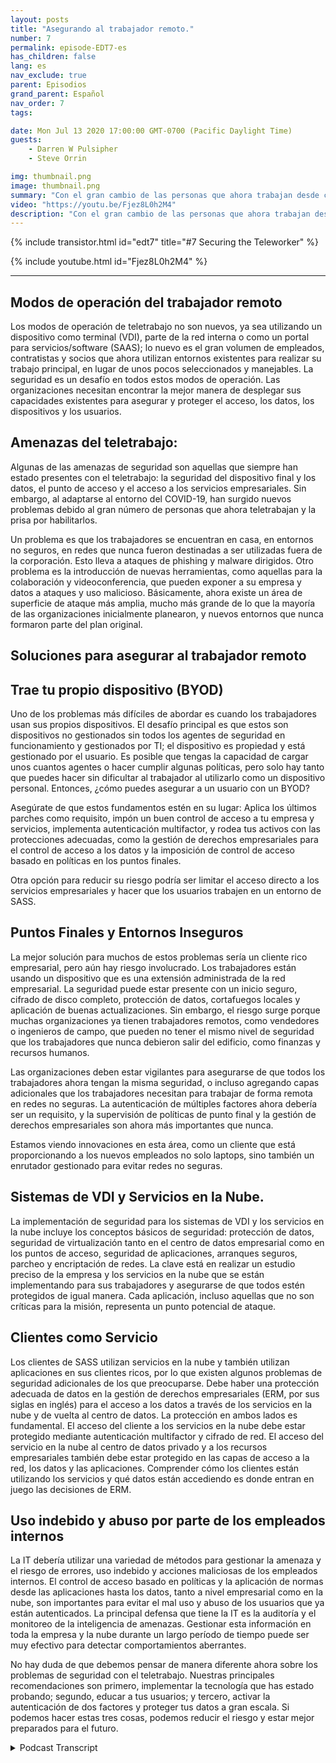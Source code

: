```yaml
---
layout: posts
title: "Asegurando al trabajador remoto."
number: 7
permalink: episode-EDT7-es
has_children: false
lang: es
nav_exclude: true
parent: Episodios
grand_parent: Español
nav_order: 7
tags:

date: Mon Jul 13 2020 17:00:00 GMT-0700 (Pacific Daylight Time)
guests:
    - Darren W Pulsipher
    - Steve Orrin

img: thumbnail.png
image: thumbnail.png
summary: "Con el gran cambio de las personas que ahora trabajan desde casa en lugar de la oficina, la seguridad es una preocupación creciente para muchas organizaciones de TI. En este episodio, Steve Orrin, CTO de Intel Federal, y Darren discuten las amenazas de seguridad y soluciones para ayudar a proteger a los trabajadores remotos y los centros de datos empresariales."
video: "https://youtu.be/Fjez8L0h2M4"
description: "Con el gran cambio de las personas que ahora trabajan desde casa en lugar de la oficina, la seguridad es una preocupación creciente para muchas organizaciones de TI. En este episodio, Steve Orrin, CTO de Intel Federal, y Darren discuten las amenazas de seguridad y soluciones para ayudar a proteger a los trabajadores remotos y los centros de datos empresariales."
---
```


<div>
{% include transistor.html id="edt7" title="#7 Securing the Teleworker" %}

{% include youtube.html id="Fjez8L0h2M4" %}
</div>

---

## Modos de operación del trabajador remoto

Los modos de operación de teletrabajo no son nuevos, ya sea utilizando un dispositivo como terminal (VDI), parte de la red interna o como un portal para servicios/software (SAAS); lo nuevo es el gran volumen de empleados, contratistas y socios que ahora utilizan entornos existentes para realizar su trabajo principal, en lugar de unos pocos seleccionados y manejables. La seguridad es un desafío en todos estos modos de operación. Las organizaciones necesitan encontrar la mejor manera de desplegar sus capacidades existentes para asegurar y proteger el acceso, los datos, los dispositivos y los usuarios.

## Amenazas del teletrabajo:

Algunas de las amenazas de seguridad son aquellas que siempre han estado presentes con el teletrabajo: la seguridad del dispositivo final y los datos, el punto de acceso y el acceso a los servicios empresariales. Sin embargo, al adaptarse al entorno del COVID-19, han surgido nuevos problemas debido al gran número de personas que ahora teletrabajan y la prisa por habilitarlos.

Un problema es que los trabajadores se encuentran en casa, en entornos no seguros, en redes que nunca fueron destinadas a ser utilizadas fuera de la corporación. Esto lleva a ataques de phishing y malware dirigidos. Otro problema es la introducción de nuevas herramientas, como aquellas para la colaboración y videoconferencia, que pueden exponer a su empresa y datos a ataques y uso malicioso. Básicamente, ahora existe un área de superficie de ataque más amplia, mucho más grande de lo que la mayoría de las organizaciones inicialmente planearon, y nuevos entornos que nunca formaron parte del plan original.

## Soluciones para asegurar al trabajador remoto

## Trae tu propio dispositivo (BYOD)

Uno de los problemas más difíciles de abordar es cuando los trabajadores usan sus propios dispositivos. El desafío principal es que estos son dispositivos no gestionados sin todos los agentes de seguridad en funcionamiento y gestionados por TI; el dispositivo es propiedad y está gestionado por el usuario. Es posible que tengas la capacidad de cargar unos cuantos agentes o hacer cumplir algunas políticas, pero solo hay tanto que puedes hacer sin dificultar al trabajador al utilizarlo como un dispositivo personal. Entonces, ¿cómo puedes asegurar a un usuario con un BYOD?

Asegúrate de que estos fundamentos estén en su lugar: Aplica los últimos parches como requisito, impón un buen control de acceso a tu empresa y servicios, implementa autenticación multifactor, y rodea tus activos con las protecciones adecuadas, como la gestión de derechos empresariales para el control de acceso a los datos y la imposición de control de acceso basado en políticas en los puntos finales.

Otra opción para reducir su riesgo podría ser limitar el acceso directo a los servicios empresariales y hacer que los usuarios trabajen en un entorno de SASS.

## Puntos Finales y Entornos Inseguros

La mejor solución para muchos de estos problemas sería un cliente rico empresarial, pero aún hay riesgo involucrado. Los trabajadores están usando un dispositivo que es una extensión administrada de la red empresarial. La seguridad puede estar presente con un inicio seguro, cifrado de disco completo, protección de datos, cortafuegos locales y aplicación de buenas actualizaciones. Sin embargo, el riesgo surge porque muchas organizaciones ya tienen trabajadores remotos, como vendedores o ingenieros de campo, que pueden no tener el mismo nivel de seguridad que los trabajadores que nunca debieron salir del edificio, como finanzas y recursos humanos.

Las organizaciones deben estar vigilantes para asegurarse de que todos los trabajadores ahora tengan la misma seguridad, o incluso agregando capas adicionales que los trabajadores necesitan para trabajar de forma remota en redes no seguras. La autenticación de múltiples factores ahora debería ser un requisito, y la supervisión de políticas de punto final y la gestión de derechos empresariales son ahora más importantes que nunca.

Estamos viendo innovaciones en esta área, como un cliente que está proporcionando a los nuevos empleados no solo laptops, sino también un enrutador gestionado para evitar redes no seguras.

## Sistemas de VDI y Servicios en la Nube.

La implementación de seguridad para los sistemas de VDI y los servicios en la nube incluye los conceptos básicos de seguridad: protección de datos, seguridad de virtualización tanto en el centro de datos empresarial como en los puntos de acceso, seguridad de aplicaciones, arranques seguros, parcheo y encriptación de redes. La clave está en realizar un estudio preciso de la empresa y los servicios en la nube que se están implementando para sus trabajadores y asegurarse de que todos estén protegidos de igual manera. Cada aplicación, incluso aquellas que no son críticas para la misión, representa un punto potencial de ataque.

## Clientes como Servicio

Los clientes de SASS utilizan servicios en la nube y también utilizan aplicaciones en sus clientes ricos, por lo que existen algunos problemas de seguridad adicionales de los que preocuparse. Debe haber una protección adecuada de datos en la gestión de derechos empresariales (ERM, por sus siglas en inglés) para el acceso a los datos a través de los servicios en la nube y de vuelta al centro de datos. La protección en ambos lados es fundamental. El acceso del cliente a los servicios en la nube debe estar protegido mediante autenticación multifactor y cifrado de red. El acceso del servicio en la nube al centro de datos privado y a los recursos empresariales también debe estar protegido en las capas de acceso a la red, los datos y las aplicaciones. Comprender cómo los clientes están utilizando los servicios y qué datos están accediendo es donde entran en juego las decisiones de ERM.

## Uso indebido y abuso por parte de los empleados internos

La IT debería utilizar una variedad de métodos para gestionar la amenaza y el riesgo de errores, uso indebido y acciones maliciosas de los empleados internos. El control de acceso basado en políticas y la aplicación de normas desde las aplicaciones hasta los datos, tanto a nivel empresarial como en la nube, son importantes para evitar el mal uso y abuso de los usuarios que ya están autenticados. La principal defensa que tiene la IT es la auditoría y el monitoreo de la inteligencia de amenazas. Gestionar esta información en toda la empresa y la nube durante un largo período de tiempo puede ser muy efectivo para detectar comportamientos aberrantes.

No hay duda de que debemos pensar de manera diferente ahora sobre los problemas de seguridad con el teletrabajo. Nuestras principales recomendaciones son primero, implementar la tecnología que has estado probando; segundo, educar a tus usuarios; y tercero, activar la autenticación de dos factores y proteger tus datos a gran escala. Si podemos hacer estas tres cosas, podemos reducir el riesgo y estar mejor preparados para el futuro.



<details>
<summary> Podcast Transcript </summary>

<p></p>

</details>
